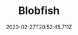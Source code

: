 ---
templateKey: blog-post
featuredpost: false
date: 2020-02-27T20:52:45.711Z
featuredimage: /img/Blobfish.png
title: Blobfish
description: This odd creature floats above Beach floor, consuming AnyWeather edible material in its path.
type: fish
sellPrice: 500
energy: 
health: 
tags:
  - fish
  - Beach
  - 5pm - 2am
  - Winter 15-17
  - AnyWeather
  - Night Market
  - Submarine
---